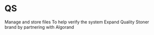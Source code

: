 # QS
Manage and store files
To help verify the system
Expand Quality Stoner brand by partnering with Algorand
